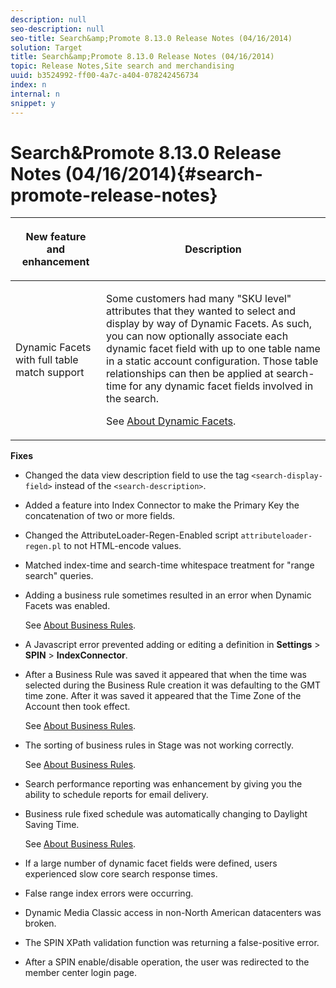 ```yaml
---
description: null
seo-description: null
seo-title: Search&amp;Promote 8.13.0 Release Notes (04/16/2014)
solution: Target
title: Search&amp;Promote 8.13.0 Release Notes (04/16/2014)
topic: Release Notes,Site search and merchandising
uuid: b3524992-ff00-4a7c-a404-078242456734
index: n
internal: n
snippet: y
---
```


# Search&amp;Promote 8.13.0 Release Notes (04/16/2014){#search-promote-release-notes}

<table> 
 <thead> 
  <tr> 
   <th colname="col1" class="entry"> <p>New feature and enhancement </p> </th> 
   <th colname="col2" class="entry"> <p>Description </p> </th> 
  </tr> 
 </thead>
 <tbody> 
  <tr> 
   <td colname="col1"> <p>Dynamic Facets with full table match support </p> </td> 
   <td colname="col2"> <p> </p> <p> Some customers had many "SKU level" attributes that they wanted to select and display by way of Dynamic Facets. As such, you can now optionally associate each dynamic facet field with up to one table name in a static account configuration. Those table relationships can then be applied at search-time for any dynamic facet fields involved in the search. </p> <p>See <a href="../c-about-design-menu/c-about-dynamic-facets.md#concept_E65A70C9C2E04804BF24FBE1B3CAD899" format="dita" scope="local"> About Dynamic Facets</a>. </p> </td> 
  </tr> 
 </tbody> 
</table>

**Fixes**

* Changed the data view description field to use the tag `<search-display-field>` instead of the `<search-description>`. 
* Added a feature into Index Connector to make the Primary Key the concatenation of two or more fields. 
* Changed the AttributeLoader-Regen-Enabled script `attributeloader-regen.pl` to not HTML-encode values. 
* Matched index-time and search-time whitespace treatment for "range search" queries. 
* Adding a business rule sometimes resulted in an error when Dynamic Facets was enabled.

  See [About Business Rules](../c-about-rules-menu/c-about-business-rules.md#concept_2A93D76216754D3D8412CDEA00BD26BD). 

* A Javascript error prevented adding or editing a definition in **Settings** > **SPIN** > **IndexConnector**. 
* After a Business Rule was saved it appeared that when the time was selected during the Business Rule creation it was defaulting to the GMT time zone. After it was saved it appeared that the Time Zone of the Account then took effect.

  See [About Business Rules](../c-about-rules-menu/c-about-business-rules.md#concept_2A93D76216754D3D8412CDEA00BD26BD). 

* The sorting of business rules in Stage was not working correctly.

  See [About Business Rules](../c-about-rules-menu/c-about-business-rules.md#concept_2A93D76216754D3D8412CDEA00BD26BD). 

* Search performance reporting was enhancement by giving you the ability to schedule reports for email delivery. 
* Business rule fixed schedule was automatically changing to Daylight Saving Time.

  See [About Business Rules](../c-about-rules-menu/c-about-business-rules.md#concept_2A93D76216754D3D8412CDEA00BD26BD). 

* If a large number of dynamic facet fields were defined, users experienced slow core search response times. 
* False range index errors were occurring. 
* Dynamic Media Classic access in non-North American datacenters was broken. 
* The SPIN XPath validation function was returning a false-positive error.

* After a SPIN enable/disable operation, the user was redirected to the member center login page.

